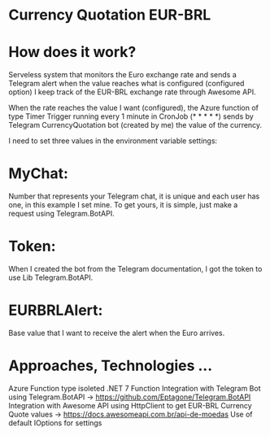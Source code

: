 # Currency Quotation EUR-BRL
# How does it work?
Serveless system that monitors the Euro exchange rate and sends a Telegram alert when the value reaches what is configured (configured option) I keep track of the EUR-BRL exchange rate through Awesome API.

When the rate reaches the value I want (configured), the Azure function of type Timer Trigger running every 1 minute in CronJob (* * * * *) sends by Telegram CurrencyQuotation bot (created by me) the value of the currency.

I need to set three values in the environment variable settings:

# MyChat:
Number that represents your Telegram chat, it is unique and each user has one, in this example I set mine. To get yours, it is simple, just make a request using Telegram.BotAPI.

# Token:
When I created the bot from the Telegram documentation, I got the token to use Lib Telegram.BotAPI.

# EURBRLAlert:
Base value that I want to receive the alert when the Euro arrives.

# Approaches, Technologies ...
Azure Function type isoleted .NET 7 Function
Integration with Telegram Bot using Telegram.BotAPI -> https://github.com/Eptagone/Telegram.BotAPI
Integration with Awesome API using HttpClient to get EUR-BRL Currency Quote values -> https://docs.awesomeapi.com.br/api-de-moedas
Use of default IOptions for settings
